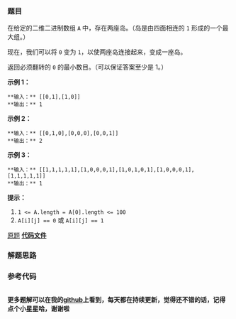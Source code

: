 ### 题目
在给定的二维二进制数组 `A` 中，存在两座岛。（岛是由四面相连的 `1` 形成的一个最大组。）

现在，我们可以将 `0` 变为 `1`，以使两座岛连接起来，变成一座岛。

返回必须翻转的 `0` 的最小数目。（可以保证答案至少是 1。）



**示例 1：**

    
    
    **输入：** [[0,1],[1,0]]
    **输出：** 1
    

**示例 2：**

    
    
    **输入：** [[0,1,0],[0,0,0],[0,0,1]]
    **输出：** 2
    

**示例 3：**

    
    
    **输入：** [[1,1,1,1,1],[1,0,0,0,1],[1,0,1,0,1],[1,0,0,0,1],[1,1,1,1,1]]
    **输出：** 1



**提示：**

  1. `1 <= A.length = A[0].length <= 100`
  2. `A[i][j] == 0` 或 `A[i][j] == 1`



[原题](https://leetcode-cn.com/problems/shortest-bridge/)    **[代码文件]()**


### 解题思路




### 参考代码

```go


```




**更多题解可以在我的[github](https://github.com/LZH139/leetcode_Go)上看到，每天都在持续更新，觉得还不错的话，记得点个小星星哈，谢谢啦**
